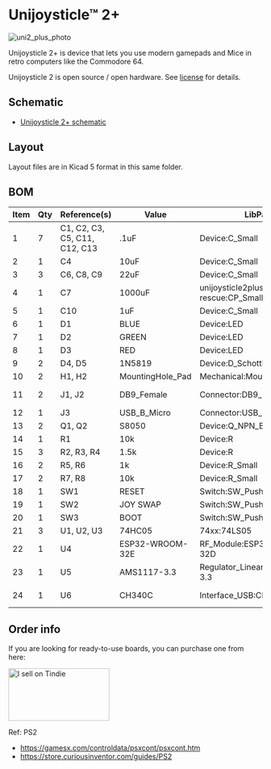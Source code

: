 # Unijoysticle™ 2+

![uni2_plus_photo][uni2_plus_photo]

Unijoysticle 2+ is device that lets you use modern gamepads and Mice in retro computers like the Commodore 64.

Unijoysticle 2 is open source / open hardware. See [license][license] for details.

[uni2_plus_photo]: https://lh3.googleusercontent.com/pw/AM-JKLVeTZLBOCy4GmrG5N-WiRIcqoxLdsVXSN-77reS92gn7xxmZy-JuE_XeXgwSSPaUBYa2qaaw5RvZbzlkHdjDxal2p_WkKIm9RnzD6qeqV_u7j_3sRJOkm35EO5JCXFp_EpLvCTHGNEX6ZOtMyOGrzqLQw=-no

## Schematic

* [Unijoysticle 2+ schematic](../../docs/schematic_unijoysticle2plus.pdf)

## Layout

Layout files are in Kicad 5 format in this same folder.

## BOM


| Item | Qty | Reference(s) | Value | LibPart | Footprint | Datasheet |
| ---- | --- | ------------ | ----- | ------- | --------- | --------- |
|1|7|C1, C2, C3, C5, C11, C12, C13|.1uF|Device:C_Small|Capacitor_SMD:C_0805_2012Metric_Pad1.18x1.45mm_HandSolder|~|
|2|1|C4|10uF|Device:C_Small|Capacitor_SMD:C_0805_2012Metric_Pad1.18x1.45mm_HandSolder|~|
|3|3|C6, C8, C9|22uF|Device:C_Small|Capacitor_SMD:C_0805_2012Metric_Pad1.18x1.45mm_HandSolder|~|
|4|1|C7|1000uF|unijoysticle2plus-rescue:CP_Small-Device|Capacitor_SMD:CP_Elec_10x10||
|5|1|C10|1uF|Device:C_Small|Capacitor_SMD:C_0805_2012Metric_Pad1.18x1.45mm_HandSolder|~|
|6|1|D1|BLUE|Device:LED|LED_SMD:LED_0805_2012Metric_Pad1.15x1.40mm_HandSolder|~|
|7|1|D2|GREEN|Device:LED|LED_SMD:LED_0805_2012Metric_Pad1.15x1.40mm_HandSolder|~|
|8|1|D3|RED|Device:LED|LED_SMD:LED_0805_2012Metric_Pad1.15x1.40mm_HandSolder|~|
|9|2|D4, D5|1N5819|Device:D_Schottky_Small|Diode_SMD:D_SOD-123|~|
|10|2|H1, H2|MountingHole_Pad|Mechanical:MountingHole_Pad|MountingHole:MountingHole_3.2mm_M3_Pad_Via|~|
|11|2|J1, J2|DB9_Female|Connector:DB9_Female|Connector_Dsub:DSUB-9_Female_Horizontal_P2.77x2.54mm_EdgePinOffset9.40mm| ~|
|12|1|J3|USB_B_Micro|Connector:USB_B_Micro|Connector_USB:USB_Micro-B_Amphenol_10118194_Horizontal|~|
|13|2|Q1, Q2|S8050|Device:Q_NPN_BEC|Package_TO_SOT_SMD:SOT-23|~|
|14|1|R1|10k|Device:R|Resistor_SMD:R_0805_2012Metric_Pad1.20x1.40mm_HandSolder|~|
|15|3|R2, R3, R4|1.5k|Device:R|Resistor_SMD:R_0805_2012Metric_Pad1.20x1.40mm_HandSolder|~|
|16|2|R5, R6|1k|Device:R_Small|Resistor_SMD:R_0805_2012Metric_Pad1.20x1.40mm_HandSolder|~|
|17|2|R7, R8|10k|Device:R_Small|Resistor_SMD:R_0805_2012Metric_Pad1.20x1.40mm_HandSolder|~|
|18|1|SW1|RESET|Switch:SW_Push|Button_Switch_THT:SW_Tactile_SPST_Angled_PTS645Vx39-2LFS|~|
|19|1|SW2|JOY SWAP|Switch:SW_Push|Button_Switch_THT:SW_Tactile_SPST_Angled_PTS645Vx39-2LFS|~|
|20|1|SW3|BOOT|Switch:SW_Push|Unijoysticle:SW_Push_1P1T_NO_5.1x5.1mm|~|
|21|3|U1, U2, U3|74HC05|74xx:74LS05|Package_SO:SOIC-14_3.9x8.7mm_P1.27mm|http://www.ti.com/lit/gpn/sn74LS05|
|22|1|U4|ESP32-WROOM-32E|RF_Module:ESP32-WROOM-32D|RF_Module:ESP32-WROOM-32|https://www.espressif.com/sites/default/files/documentation/esp32-wroom-32d_esp32-wroom-32u_datasheet_en.pdf|
|23|1|U5|AMS1117-3.3|Regulator_Linear:AMS1117-3.3|Package_TO_SOT_SMD:SOT-223-3_TabPin2|http://www.advanced-monolithic.com/pdf/ds1117.pdf|
|24|1|U6|CH340C|Interface_USB:CH340C|Package_SO:SOIC-16_3.9x9.9mm_P1.27mm|https://datasheet.lcsc.com/szlcsc/Jiangsu-Qin-Heng-CH340C_C84681.pdf|


## Order info

If you are looking for ready-to-use boards, you can purchase one from here:

<a href="https://www.tindie.com/stores/riq/?ref=offsite_badges&utm_source=sellers_riq&utm_medium=badges&utm_campaign=badge_large"><img src="https://d2ss6ovg47m0r5.cloudfront.net/badges/tindie-larges.png" alt="I sell on Tindie" width="200" height="104"></a>


[license]: ../../LICENSE

Ref:
PS2 
- https://gamesx.com/controldata/psxcont/psxcont.htm
- https://store.curiousinventor.com/guides/PS2
